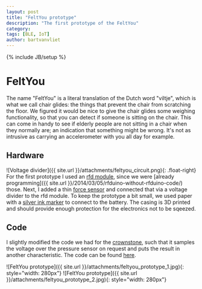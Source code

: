 ```yaml
---
layout: post
title: "FeltYou prototype"
description: "The first prototype of the FeltYou"
category: 
tags: [BLE, IoT]
author: bartvanvliet
---
```

{% include JB/setup %}

# FeltYou

The name "FeltYou" is a literal translation of the Dutch word "viltje", which is what we call chair glides: the things that prevent the chair from scratching the floor.
We figured it would be nice to give the chair glides some weighing functionality, so that you can detect if someone is sitting on the chair. This can come in handy to see if elderly people are not sitting in a chair when they normally are; an indication that something might be wrong. It's not as intrusive as carrying an accelerometer with you all day for example.


## Hardware
![Voltage divider]({{ site.url }}/attachments/feltyou_circuit.png){: .float-right}
For the first prototype I used an [rfd module](http://www.rfduino.com/product/rfd22301-rfduino-ble-smt/), since we were [already programming]({{ site.url }}/2014/03/05/rfduino-without-rfduino-code/) those. Next, I added a thin [force sensor](https://www.sparkfun.com/products/11207) and connected that via a voltage divider to the rfd module.
To keep the prototype a bit small, we used paper with a [silver ink marker](http://agic.cc/) to connect to the battery. The casing is 3D printed and should provide enough protection for the electronics not to be sqeezed.

## Code
I slightly modified the code we had for the [crownstone](http://dobots.nl/products/crownstone.html), such that it samples the voltage over the pressure sensor on request and puts the result in another characteristic. The code can be found [here](https://github.com/vliedel/bluenet/tree/vilt).

![FeltYou prototype]({{ site.url }}/attachments/feltyou_prototype_1.jpg){: style="width: 280px"}
![FeltYou prototype]({{ site.url }}/attachments/feltyou_prototype_2.jpg){: style="width: 280px"}
